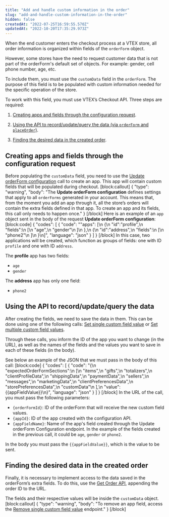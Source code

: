 ```yaml
---
title: "Add and handle custom information in the order"
slug: "add-and-handle-custom-information-in-the-order"
hidden: false
createdAt: "2022-07-25T16:59:55.570Z"
updatedAt: "2022-10-20T17:35:29.973Z"
---
```

When the end customer enters the checkout process at a VTEX store, all order information is organized within fields of the `orderForm` object.

However, some stores have the need to request customer data that is not part of the orderForm's default set of objects. For example: gender, cell phone number, age, etc.

To include them, you must use the `customData` field in the `orderForm`. The purpose of this field is to be populated with custom information needed for the specific operation of the store.

To work with this field, you must use VTEX’s Checkout API. Three steps are required:

1. [Creating apps and fields through the configuration request](#creating-apps-and-fields-through-the-configuration-request).

2. [Using the API to record/update/query the data (via `orderForm` and `placeOrder`)](#using-the-api-to-recordupdatequery-the-data).

3. [Finding the desired data in the created order](#finding-the-desired-data-in-the-created-order).

## Creating apps and fields through the configuration request

Before populating the `customData` field, you need to use the [Update orderForm configuration](https://developers.vtex.com/vtex-rest-api/reference/updateorderformconfiguration) call to create an app. This app will contain custom fields that will be populated during checkout.
[block:callout]
{
  "type": "warning",
  "body": "The **Update orderForm configuration** defines settings that apply to all `orderForms` generated in your account. This means that, from the moment you add an app through it, all the store’s orders will contain the extra fields defined in that app. To create an app and its fields, this call only needs to happen once."
}
[/block]
Here is an example of an `app` object sent in the body of the request **Update orderForm configuration**:
[block:code]
{
  "codes": [
    {
      "code": "\"apps\": [\n       {\n            \"id\":\"profile\",\n            \"fields\":\n            [\n                \"age\",\n                \"gender\"\n            ]\n        },\n        {\n            \"id\":\"address\",\n            \"fields\":\n            [\n                \"phone2\"\n            ]\n        }\n]",
      "language": "json"
    }
  ]
}
[/block]
In this case, two applications will be created, which function as groups of fields: one with ID `profile` and one with ID `address`.

The __profile__ app has two fields:
- `age`
- `gender`

The __address__ app has only one field:
- `phone2`


## Using the API to record/update/query the data

After creating the fields, we need to save the data in them. This can be done using one of the following calls: [Set single custom field value](https://developers.vtex.com/vtex-rest-api/reference/setsinglecustomfieldvalue) or [Set multiple custom field values](https://developers.vtex.com/vtex-rest-api/reference/setmultiplecustomfieldvalues).

Through these calls, you inform the ID of the app you want to change (in the URL), as well as the names of the fields and the values you want to save in each of these fields (in the body).

See below an example of the JSON that we must pass in the body of this call:
[block:code]
{
  "codes": [
    {
      "code": "{\n  \"expectedOrderFormSections\":\n  [\n    \"items\",\n    \"gifts\",\n    \"totalizers\",\n    \"clientProfileData\",\n    \"shippingData\",\n    \"paymentData\",\n    \"sellers\",\n    \"messages\",\n    \"marketingData\",\n    \"clientPreferencesData\",\n    \"storePreferencesData\",\n    \"customData\"\n  ],\n  \"value\":{{appFieldValue}}\n}",
      "language": "json"
    }
  ]
}
[/block]
In the URL of the call, you must pass the following parameters:
- `{orderFormId}`: ID of the orderForm that will receive the new custom field values.
- `{appId}`: ID of the app created with the configuration API.
- `{appFieldName}`: Name of the app's field created through the Update orderForm Configuration endpoint. In the example of the fields created in the previous call, it could be `age`, `gender` or `phone2`.

In the body you must pass the `{{appFieldValue}}`, which is the value to be sent.

## Finding the desired data in the created order

Finally, it is necessary to implement access to the data saved in the orderForm’s extra fields. To do this, use the [Get Order API](https://developers.vtex.com/docs/api-reference/orders-api#get-/api/oms/pvt/orders/-orderId-), appending the order ID to the URL.

The fields and their respective values will be inside the `customData` object.
[block:callout]
{
  "type": "warning",
  "body": "To remove an app field, access the [Remove single custom field value](https://developers.vtex.com/vtex-rest-api/reference/removesinglecustomfieldvalue) endpoint."
}
[/block]
